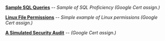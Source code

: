 [**Sample SQL Queries**](https://docs.google.com/document/d/1ZsKOYzJAEu8SExUGHba-vxZWsg12sk0q_5zfkHJzJQY/edit) -- *Sample of SQL Proficiency (Google Cert assign.)*

[**Linux File Permissions**](https://github.com/camHaley/cyberPortfolio/blob/main/File%20permissions%20in%20Linux.pdf) -- *Simple example of Linux permissions (Google Cert assign.)*

[**A Simulated Security Audit**](https://docs.google.com/document/d/1JvUFYoFnD0A0md3ltDWrRytRcbtvYtUb7QJo6mL3c48/edit)  -- *(Google Cert assign.)*


